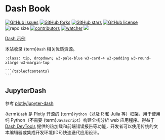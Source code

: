 # Dash Book

[![GitHub issues](https://img.shields.io/github/issues/xinetzone/dash-book)](https://github.com/xinetzone/dash-book/issues) [![GitHub forks](https://img.shields.io/github/forks/xinetzone/dash-book)](https://github.com/xinetzone/dash-book/network) [![GitHub stars](https://img.shields.io/github/stars/xinetzone/dash-book)](https://github.com/xinetzone/dash-book/stargazers) [![GitHub license](https://img.shields.io/github/license/xinetzone/dash-book)](https://github.com/xinetzone/dash-book/blob/main/LICENSE)  ![repo size](https://img.shields.io/github/repo-size/xinetzone/dash-book.svg) [![contributors](https://img.shields.io/github/contributors/xinetzone/dash-book.svg)](https://github.com/xinetzone/dash-book/graphs/contributors) [![watcher](https://img.shields.io/github/watchers/xinetzone/dash-book.svg)](https://github.com/xinetzone/dash-book/watchers) ![](https://github.com/xinetzone/dash-book/actions/workflows/docs.yml/badge.svg)

[Dash 示例](https://dash-book.herokuapp.com/)

本站收录 {term}`Dash` 相关优质资源。

````{admonition} 导航
:class: tip, dropdown; w3-pale-blue w3-card-4 w3-padding w3-round-xlarge w3-margin-top

```{tableofcontents}
```
````

## JupyterDash

参考 [plotly/jupyter-dash](https://github.com/plotly/jupyter-dash "Develop Dash apps in the Jupyter Notebook and JupyterLab (github.com)")

{term}`Dash` 是 Plotly 开源的 {term}`Python`（以及 [R](https://dashr.plotly.com/) 和 [Julia](https://github.com/plotly/dash.jl) 等）框架，用于使用纯 Python（不需要 {term}`JavaScript`）构建全栈分析 web 应用程序。得益于 [Dash DevTools](https://dash.plotly.com/devtools) 提供的热加载和前端错误报告等功能，开发者可以使用传统的文本编辑器或集成开发环境(IDE)快速迭代应用设计。
